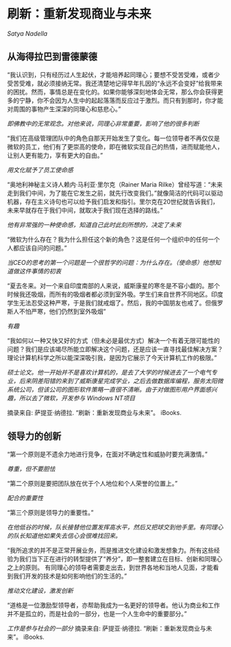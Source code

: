 # 刷新：重新发现商业与未来
*Satya Nadella*

## 从海得拉巴到雷德蒙德
“我认识到，只有经历过人生起伏，才能培养起同理心；要想不受苦受难，或者少受苦受难，就必须接纳无常。我还清楚地记得早年扎因的“永远不会变好”给我带来的困扰。然而，事情总是在变化的。如果你能够深刻地体会无常，那么你会获得更多的宁静，你不会因为人生中的起起落落而反应过于激烈。而只有到那时，你才能对周围的事物产生深深的同理心和慈悲心。”

*即佛教中的无常观念。对他来说，同理心非常重要，影响了他的很多判断*

“我们在高级管理团队中的角色自那天开始发生了变化。每一位领导者不再仅仅是微软的员工，他们有了更崇高的使命，即在微软实现自己的热情，进而赋能他人，让别人更有能力，享有更大的自由。”

*用文化赋予了员工使命感*

“奥地利神秘主义诗人赖内·马利亚·里尔克（Rainer Maria Rilke）曾经写道：“未来走到我们中间，为了能在它发生之前，就先行改变我们。”就像简洁的代码可以驱动机器，存在主义诗句也可以给予我们启发和指引。里尔克在20世纪就告诉我们，未来早就存在于我们中间，就取决于我们现在选择的路线。”

*他有非常强的一种使命感，知道自己此时此刻所想的，决定了未来*

“微软为什么存在？我为什么担任这个新的角色？这是任何一个组织中的任何一个人都应该自问的问题。”

*当CEO的思考的第一个问题是一个很哲学的问题：为什么存在。（使命感）他想知道做这件事情的初衷*

“夏去冬来。对一个来自印度南部的人来说，威斯康星的寒冬是不容小觑的。那个时候我还吸烟，而所有的吸烟者都必须到室外吸。学生们来自世界不同地区。印度学生无法忍受这种严寒，于是我们就戒烟了。然后，我的中国朋友也戒了。但俄罗斯人不怕严寒，他们仍然到室外吸烟”

*有趣*

“我如何以一种又快又好的方式（但未必是最优方式）解决一个有着无限可能性的问题？我们是应该竭尽所能立即解决这个问题，还是应该一直寻找最佳解决方案？
理论计算机科学之所以能深深吸引我，是因为它展示了今天计算机工作的极限。”

*硕士论文。他一开始并不是喜欢计算机的，是去了大学的时候进去了一个电气专业，后来阴差阳错的来到了威斯康星完成学业，之后去做数据库编程，服务太阳微系统公司，但该公司的图形软件策略一直很不清晰。由于对做图形用户界面感兴趣，所以去了微软，开发参与 Windows NT项目*

摘录来自: 萨提亚·纳德拉. “刷新：重新发现商业与未来”。 iBooks.


## 领导力的创新
“第一个原则是不遗余力地进行竞争，在面对不确定性和威胁时要充满激情。”

*尊重，但不要胆怯*

“第二个原则是要把团队放在优于个人地位和个人荣誉的位置上。”

*配合的重要性*

“第三个原则是领导力的重要性。”

*在他低谷的时候，队长接替他位置发挥高水平，然后又把球交到他手里。有同理心的队长知道他如果失去信心会很难找回来。*

“我所追求的并不是正常开展业务，而是推进文化建设和激发想象力。所有这些经验为我们当下正在进行的转型提供了“养分”，即一整套建立在目标、创新和同理心之上的原则。
有同理心的领导者需要走出去，到世界各地和当地人见面，才能看到我们开发的技术是如何影响他们的生活的。”

*推动文化建设，激发创新*

“道格是一位激励型领导者，亦帮助我成为一名更好的领导者。他认为商业和工作并不是孤立的，而是社会的一部分，也是一个人生命中的重要部分。”

*工作是参与社会的一部分*
摘录来自: 萨提亚·纳德拉. “刷新：重新发现商业与未来”。 iBooks.
